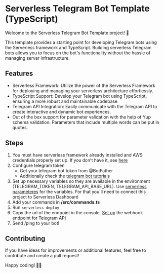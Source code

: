 # Serverless Telegram Bot Template (TypeScript)

Welcome to the Serverless Telegram Bot Template project! 🚀

This template provides a starting point for developing Telegram bots using the Serverless framework and TypeScript. Building serverless Telegram bots allows you to focus on the bot's functionality without the hassle of managing server infrastructure.

## Features

- Serverless Framework: Utilize the power of the Serverless Framework for deploying and managing your serverless architecture effortlessly.
- TypeScript Support: Develop your Telegram bot using TypeScript, ensuring a more robust and maintainable codebase.
- Telegram API Integration: Easily communicate with the Telegram API to create interactive and dynamic bot experiences.
- Out of the box support for parameter validation with the help of Yup schema validation. Parameters that include multiple words can be put in quotes.

## Steps

1. You must have serverless framework already installed and AWS credentials properly set up. If you don't have it, see [here](https://www.serverless.com/framework/docs/getting-started)
2. Configure telegram token
   - Get your telegram bot token from @BotFather
   - Additionally check the [telegram bot tutorials](https://core.telegram.org/bots/tutorial)
3. Set up necessary variables so they are available in the environment (TELEGRAM_TOKEN, TELEGRAM_API_BASE_URL). Use [serverless parameteres](https://www.serverless.com/framework/docs/guides/parameters) for the variables. For that you'll need to connect this project to Serverless Dashboard
4. Add your commands in **/src/commands.ts**
5. Run `serverless deploy`
6. Copy the url of the endpoint in the console. [Set up](https://core.telegram.org/bots/api#setwebhook) the webhook endpoint for Telegram API
7. Send /ping to your bot!

## Contributing

If you have ideas for improvements or additional features, feel free to contribute and create a pull request!

Happy coding! 🤖✨
